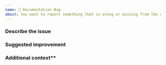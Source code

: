 ```yaml
---
name: 📃 Documentation Bug
about: You want to report something that is wrong or missing from the documentation.
---
```


### Describe the issue
<!--
  A clear and concise description of what the issue is.

  For example - The get start documentation has no description of initialize the Reader SDK.
-->

### Suggested improvement
<!--
  A clear and concise description of what the issue is.

  For example - Add the description about how to initialize the Reader SDK for both Android and iOS.
-->

### Additional context**
<!-- Add any other context about the issue here. -->